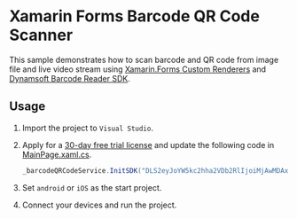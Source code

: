 # Xamarin Forms Barcode QR Code Scanner

This sample demonstrates how to scan barcode and QR code from image file and live video stream using [Xamarin.Forms Custom Renderers](https://docs.microsoft.com/en-us/xamarin/xamarin-forms/app-fundamentals/custom-renderer/) and [Dynamsoft Barcode Reader SDK](https://www.dynamsoft.com/barcode-reader/overview/).

## Usage
1. Import the project to `Visual Studio`.
2. Apply for a [30-day free trial license](https://www.dynamsoft.com/customer/license/trialLicense?product=dbr) and update the following code in [MainPage.xaml.cs](https://github.com/yushulx/xamarin-forms-barcode-qrcode-scanner/blob/main/CustomRenderer/MainPage.xaml.cs).

    ```csharp
    _barcodeQRCodeService.InitSDK("DLS2eyJoYW5kc2hha2VDb2RlIjoiMjAwMDAxLTE2NDk4Mjk3OTI2MzUiLCJvcmdhbml6YXRpb25JRCI6IjIwMDAwMSIsInNlc3Npb25QYXNzd29yZCI6IndTcGR6Vm05WDJrcEQ5YUoifQ==");
    ```
3. Set `android` or `iOS` as the start project.
4. Connect your devices and run the project. 


